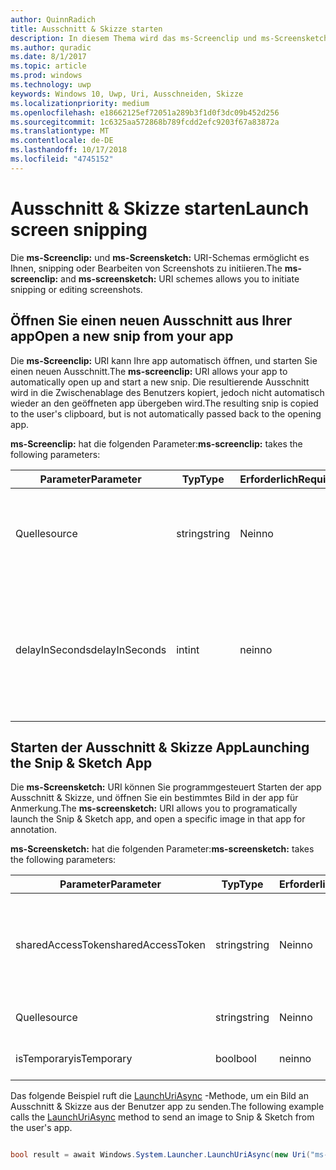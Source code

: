 ```yaml
---
author: QuinnRadich
title: Ausschnitt & Skizze starten
description: In diesem Thema wird das ms-Screenclip und ms-Screensketch URI-Schemas. Ihre app kann diese URI-Schemas zum Starten der app Ausschnitt & Skizze oder um einen neuen Ausschnitt Öffnen verwenden.
ms.author: quradic
ms.date: 8/1/2017
ms.topic: article
ms.prod: windows
ms.technology: uwp
keywords: Windows 10, Uwp, Uri, Ausschneiden, Skizze
ms.localizationpriority: medium
ms.openlocfilehash: e18662125ef72051a289b3f1d0f3dc09b452d256
ms.sourcegitcommit: 1c6325aa572868b789fcdd2efc9203f67a83872a
ms.translationtype: MT
ms.contentlocale: de-DE
ms.lasthandoff: 10/17/2018
ms.locfileid: "4745152"
---
```

# <a name="launch-screen-snipping"></a><span data-ttu-id="7bb3b-105">Ausschnitt & Skizze starten</span><span class="sxs-lookup"><span data-stu-id="7bb3b-105">Launch screen snipping</span></span>

<span data-ttu-id="7bb3b-106">Die **ms-Screenclip:** und **ms-Screensketch:** URI-Schemas ermöglicht es Ihnen, snipping oder Bearbeiten von Screenshots zu initiieren.</span><span class="sxs-lookup"><span data-stu-id="7bb3b-106">The **ms-screenclip:** and **ms-screensketch:** URI schemes allows you to initiate snipping or editing screenshots.</span></span>

## <a name="open-a-new-snip-from-your-app"></a><span data-ttu-id="7bb3b-107">Öffnen Sie einen neuen Ausschnitt aus Ihrer app</span><span class="sxs-lookup"><span data-stu-id="7bb3b-107">Open a new snip from your app</span></span>

<span data-ttu-id="7bb3b-108">Die **ms-Screenclip:** URI kann Ihre app automatisch öffnen, und starten Sie einen neuen Ausschnitt.</span><span class="sxs-lookup"><span data-stu-id="7bb3b-108">The **ms-screenclip:** URI allows your app to automatically open up and start a new snip.</span></span> <span data-ttu-id="7bb3b-109">Die resultierende Ausschnitt wird in die Zwischenablage des Benutzers kopiert, jedoch nicht automatisch wieder an den geöffneten app übergeben wird.</span><span class="sxs-lookup"><span data-stu-id="7bb3b-109">The resulting snip is copied to the user's clipboard, but is not automatically passed back to the opening app.</span></span>

<span data-ttu-id="7bb3b-110">**ms-Screenclip:** hat die folgenden Parameter:</span><span class="sxs-lookup"><span data-stu-id="7bb3b-110">**ms-screenclip:** takes the following parameters:</span></span>

| <span data-ttu-id="7bb3b-111">Parameter</span><span class="sxs-lookup"><span data-stu-id="7bb3b-111">Parameter</span></span> | <span data-ttu-id="7bb3b-112">Typ</span><span class="sxs-lookup"><span data-stu-id="7bb3b-112">Type</span></span> | <span data-ttu-id="7bb3b-113">Erforderlich</span><span class="sxs-lookup"><span data-stu-id="7bb3b-113">Required</span></span> | <span data-ttu-id="7bb3b-114">Beschreibung</span><span class="sxs-lookup"><span data-stu-id="7bb3b-114">Description</span></span> |
| --- | --- | --- | --- |
| <span data-ttu-id="7bb3b-115">Quelle</span><span class="sxs-lookup"><span data-stu-id="7bb3b-115">source</span></span> | <span data-ttu-id="7bb3b-116">string</span><span class="sxs-lookup"><span data-stu-id="7bb3b-116">string</span></span> | <span data-ttu-id="7bb3b-117">Nein</span><span class="sxs-lookup"><span data-stu-id="7bb3b-117">no</span></span> | <span data-ttu-id="7bb3b-118">Eine formfreie Zeichenfolge an der Quelle, die den URI gestartet.</span><span class="sxs-lookup"><span data-stu-id="7bb3b-118">A freeform string to indicate the source that launched the URI.</span></span> |
| <span data-ttu-id="7bb3b-119">delayInSeconds</span><span class="sxs-lookup"><span data-stu-id="7bb3b-119">delayInSeconds</span></span> | <span data-ttu-id="7bb3b-120">int</span><span class="sxs-lookup"><span data-stu-id="7bb3b-120">int</span></span> | <span data-ttu-id="7bb3b-121">nein</span><span class="sxs-lookup"><span data-stu-id="7bb3b-121">no</span></span> | <span data-ttu-id="7bb3b-122">Eine ganze Zahl von 1 bis zu 30.</span><span class="sxs-lookup"><span data-stu-id="7bb3b-122">An integer value, from 1 to 30.</span></span> <span data-ttu-id="7bb3b-123">Gibt die Verzögerung in vollständige Sekunden zwischen dem URI-Aufruf und wann beginnt snipping an.</span><span class="sxs-lookup"><span data-stu-id="7bb3b-123">Specifies the delay, in full seconds, between the URI call and when snipping begins.</span></span> |

## <a name="launching-the-snip--sketch-app"></a><span data-ttu-id="7bb3b-124">Starten der Ausschnitt & Skizze App</span><span class="sxs-lookup"><span data-stu-id="7bb3b-124">Launching the Snip & Sketch App</span></span>

<span data-ttu-id="7bb3b-125">Die **ms-Screensketch:** URI können Sie programmgesteuert Starten der app Ausschnitt & Skizze, und öffnen Sie ein bestimmtes Bild in der app für Anmerkung.</span><span class="sxs-lookup"><span data-stu-id="7bb3b-125">The **ms-screensketch:** URI allows you to programatically launch the Snip & Sketch app, and open a specific image in that app for annotation.</span></span>

<span data-ttu-id="7bb3b-126">**ms-Screensketch:** hat die folgenden Parameter:</span><span class="sxs-lookup"><span data-stu-id="7bb3b-126">**ms-screensketch:** takes the following parameters:</span></span>

| <span data-ttu-id="7bb3b-127">Parameter</span><span class="sxs-lookup"><span data-stu-id="7bb3b-127">Parameter</span></span> | <span data-ttu-id="7bb3b-128">Typ</span><span class="sxs-lookup"><span data-stu-id="7bb3b-128">Type</span></span> | <span data-ttu-id="7bb3b-129">Erforderlich</span><span class="sxs-lookup"><span data-stu-id="7bb3b-129">Required</span></span> | <span data-ttu-id="7bb3b-130">Beschreibung</span><span class="sxs-lookup"><span data-stu-id="7bb3b-130">Description</span></span> |
| --- | --- | --- | --- |
| <span data-ttu-id="7bb3b-131">sharedAccessToken</span><span class="sxs-lookup"><span data-stu-id="7bb3b-131">sharedAccessToken</span></span> | <span data-ttu-id="7bb3b-132">string</span><span class="sxs-lookup"><span data-stu-id="7bb3b-132">string</span></span> | <span data-ttu-id="7bb3b-133">Nein</span><span class="sxs-lookup"><span data-stu-id="7bb3b-133">no</span></span> | <span data-ttu-id="7bb3b-134">Ein Token, identifizieren die Datei in der app Ausschnitt & Skizze geöffnet.</span><span class="sxs-lookup"><span data-stu-id="7bb3b-134">A token identifying the file to open in the Snip & Sketch app.</span></span> <span data-ttu-id="7bb3b-135">Aus [SharedStorageAccessManager.AddFile](https://docs.microsoft.com/uwp/api/windows.applicationmodel.datatransfer.sharedstorageaccessmanager.addfile)abgerufen.</span><span class="sxs-lookup"><span data-stu-id="7bb3b-135">Retrieved from [SharedStorageAccessManager.AddFile](https://docs.microsoft.com/uwp/api/windows.applicationmodel.datatransfer.sharedstorageaccessmanager.addfile).</span></span> <span data-ttu-id="7bb3b-136">Wenn dieser Parameter ausgelassen wird, wird die app ohne Öffnen der Datei gestartet werden.</span><span class="sxs-lookup"><span data-stu-id="7bb3b-136">If this parameter is omitted, the app will be launched without a file open.</span></span> |
| <span data-ttu-id="7bb3b-137">Quelle</span><span class="sxs-lookup"><span data-stu-id="7bb3b-137">source</span></span> | <span data-ttu-id="7bb3b-138">string</span><span class="sxs-lookup"><span data-stu-id="7bb3b-138">string</span></span> | <span data-ttu-id="7bb3b-139">Nein</span><span class="sxs-lookup"><span data-stu-id="7bb3b-139">no</span></span> | <span data-ttu-id="7bb3b-140">Eine formfreie Zeichenfolge an der Quelle, die den URI gestartet.</span><span class="sxs-lookup"><span data-stu-id="7bb3b-140">A freeform string to indicate the source that launched the URI.</span></span> |
| <span data-ttu-id="7bb3b-141">isTemporary</span><span class="sxs-lookup"><span data-stu-id="7bb3b-141">isTemporary</span></span> | <span data-ttu-id="7bb3b-142">bool</span><span class="sxs-lookup"><span data-stu-id="7bb3b-142">bool</span></span> | <span data-ttu-id="7bb3b-143">nein</span><span class="sxs-lookup"><span data-stu-id="7bb3b-143">no</span></span> | <span data-ttu-id="7bb3b-144">Wenn auf "true", Bildschirmskizzen festgelegt ist, versucht, löschen Sie die Datei nach dem Öffnen.</span><span class="sxs-lookup"><span data-stu-id="7bb3b-144">If set to True, Screen Sketch will try to delete the file after opening it.</span></span> |

<span data-ttu-id="7bb3b-145">Das folgende Beispiel ruft die [LaunchUriAsync](https://docs.microsoft.com/uwp/api/Windows.System.Launcher#Windows_System_Launcher_LaunchUriAsync_Windows_Foundation_Uri_) -Methode, um ein Bild an Ausschnitt & Skizze aus der Benutzer app zu senden.</span><span class="sxs-lookup"><span data-stu-id="7bb3b-145">The following example calls the [LaunchUriAsync](https://docs.microsoft.com/uwp/api/Windows.System.Launcher#Windows_System_Launcher_LaunchUriAsync_Windows_Foundation_Uri_) method to send an image to Snip & Sketch from the user's app.</span></span>

```csharp

bool result = await Windows.System.Launcher.LaunchUriAsync(new Uri("ms-screensketch:edit?source=MyApp&isTemporary=false&sharedAccessToken=2C37ADDA-B054-40B5-8B38-11CED1E1A2D"));

```